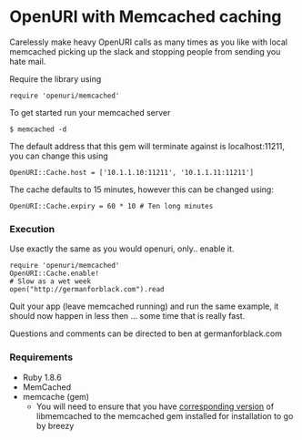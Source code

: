 # OpenURI with Memcached caching

Carelessly make heavy OpenURI calls as many times as you like with local
memcached picking up the slack and stopping people from sending you hate mail.

Require the library using 

    require 'openuri/memcached'
  
To get started run your memcached server
  
    $ memcached -d 

The default address that this gem will terminate against is localhost:11211, you can change this using
  
    OpenURI::Cache.host = ['10.1.1.10:11211', '10.1.1.11:11211']

The cache defaults to 15 minutes, however this can be changed using:

    OpenURI::Cache.expiry = 60 * 10 # Ten long minutes
  
### Execution
Use exactly the same as you would openuri, only.. enable it.

    require 'openuri/memcached'
    OpenURI::Cache.enable!
    # Slow as a wet week
    open("http://germanforblack.com").read 
  
Quit your app (leave memcached running) and run the same example, it 
should now happen in less then ... some time that is really fast.

Questions and comments can be directed to ben at germanforblack.com

### Requirements

* Ruby 1.8.6
* MemCached 
* memcache (gem)
  * You will need to ensure that you have [corresponding version](http://blog.evanweaver.com/files/doc/fauna/memcached/files/COMPATIBILITY.html) of libmemcached to the memcached gem installed for installation to go by breezy
